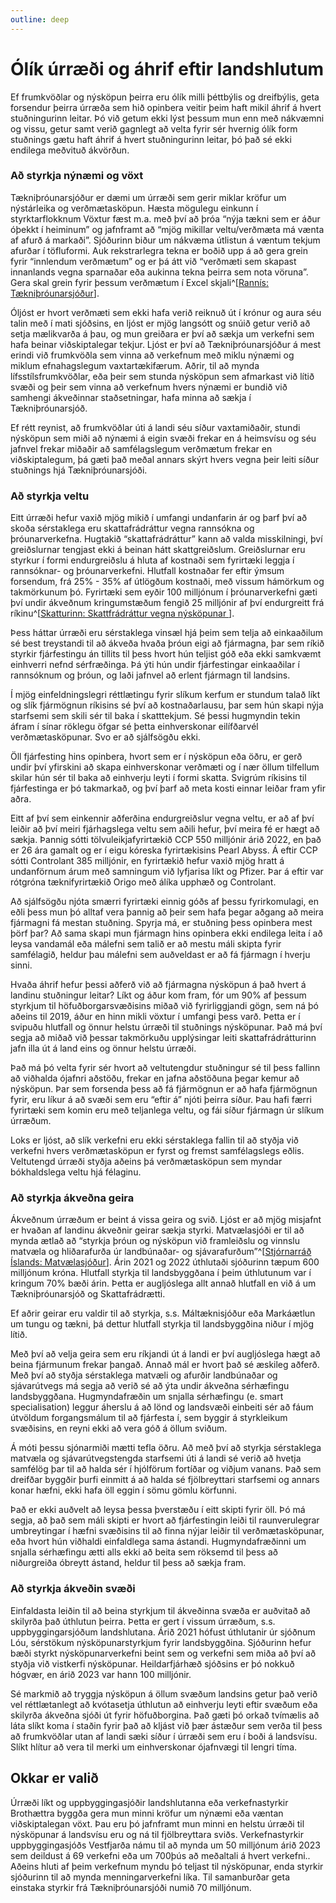 ```yaml
---
outline: deep
---
```

# Ólík úrræði og áhrif eftir landshlutum

Ef frumkvöðlar og nýsköpun þeirra eru ólík milli þéttbýlis og dreifbýlis, geta forsendur þeirra úrræða sem hið opinbera veitir þeim haft mikil áhrif á hvert stuðningurinn leitar. Þó við getum ekki lýst þessum mun enn með nákvæmni og vissu, getur samt verið gagnlegt að velta fyrir sér hvernig ólík form stuðnings gætu haft áhrif á hvert stuðningurinn leitar, þó það sé ekki endilega meðvituð ákvörðun.

### Að styrkja nýnæmi og vöxt

Tækniþróunarsjóður er dæmi um úrræði sem gerir miklar kröfur um nýstárleika og verðmætasköpun. Hæsta mögulegu einkunn í styrktarflokknum Vöxtur fæst m.a. með því að þróa “nýja tækni sem er áður óþekkt í heiminum” og jafnframt að “mjög mikillar veltu/verðmæta má vænta af afurð á markaði”. Sjóðurinn biður um nákvæma útlistun á væntum tekjum afurðar í töfluformi. Auk rekstrarlegra tekna er boðið upp á að gera grein fyrir “innlendum verðmætum” og er þá átt við “verðmæti sem skapast innanlands vegna sparnaðar eða aukinna tekna þeirra sem nota vöruna”. Gera skal grein fyrir þessum verðmætum í Excel skjali^[[Rannís: Tækniþróunarsjóður](https://www.rannis.is/sjodir/rannsoknir/taeknithrounarsjodur/)].

Óljóst er hvort verðmæti sem ekki hafa verið reiknuð út í krónur og aura séu talin með í mati sjóðsins, en ljóst er mjög langsótt og snúið getur verið að setja mælikvarða á þau, og mun greiðara er því að sækja um verkefni sem hafa beinar viðskiptalegar tekjur. Ljóst er því að Tækniþróunarsjóður á mest erindi við frumkvöðla sem vinna að verkefnum með miklu nýnæmi og miklum efnahagslegum vaxtartækifærum. Aðrir, til að mynda lífsstílsfrumkvöðlar, eða þeir sem stunda nýsköpun sem afmarkast við lítið svæði og þeir sem vinna að verkefnum hvers nýnæmi er bundið við samhengi ákveðinnar staðsetningar, hafa minna að sækja í Tækniþróunarsjóð.

Ef rétt reynist, að frumkvöðlar úti á landi séu síður vaxtamiðaðir, stundi nýsköpun sem miði að nýnæmi á eigin svæði frekar en á heimsvísu og séu jafnvel frekar miðaðir að samfélagslegum verðmætum frekar en viðskiptalegum, þá gæti það meðal annars skýrt hvers vegna þeir leiti síður stuðnings hjá Tækniþróunarsjóði.

### Að styrkja veltu

Eitt úrræði hefur vaxið mjög mikið í umfangi undanfarin ár og þarf því að skoða sérstaklega eru skattafrádráttur vegna rannsókna og þróunarverkefna. Hugtakið “skattafrádráttur” kann að valda misskilningi, því greiðslurnar tengjast ekki á beinan hátt skattgreiðslum. Greiðslurnar eru styrkur í formi endurgreiðslu á hluta af kostnaði sem fyrirtæki leggja í rannsóknar- og þróunarverkefni. Hlutfall kostnaðar fer eftir ýmsum forsendum, frá 25% - 35% af útlögðum kostnaði, með vissum hámörkum og takmörkunum þó. Fyrirtæki sem eyðir 100 milljónum í þróunarverkefni gæti því undir ákveðnum kringumstæðum fengið 25 milljónir af því endurgreitt frá ríkinu^[[Skatturinn: Skattfrádráttur vegna nýsköpunar
](https://www.skatturinn.is/atvinnurekstur/framtal-og-alagning/fradrattur-vegna-nyskopunar/)].

Þess háttar úrræði eru sérstaklega vinsæl hjá þeim sem telja að einkaaðilum sé best treystandi til að ákveða hvaða þróun eigi að fjármagna, þar sem ríkið styrkir fjárfestingu án tillits til þess hvort hún teljist góð eða ekki samkvæmt einhverri nefnd sérfræðinga. Þá ýti hún undir fjárfestingar einkaaðilar í rannsóknum og þróun, og laði jafnvel að erlent fjármagn til landsins.

Í mjög einfeldningslegri réttlætingu fyrir slíkum kerfum er stundum talað líkt og slík fjármögnun ríkisins sé því að kostnaðarlausu, þar sem hún skapi nýja starfsemi sem skili sér til baka í skatttekjum. Sé þessi hugmyndin tekin áfram í sínar röklegu öfgar sé þetta einhverskonar eilífðarvél verðmætasköpunar. Svo er að sjálfsögðu ekki.

Öll fjárfesting hins opinbera, hvort sem er í nýsköpun eða öðru, er gerð undir því yfirskini að skapa einhverskonar verðmæti og í nær öllum tilfellum skilar hún sér til baka að einhverju leyti í formi skatta. Svigrúm ríkisins til fjárfestinga er þó takmarkað, og því þarf að meta kosti einnar leiðar fram yfir aðra.

Eitt af því sem einkennir aðferðina endurgreiðslur vegna veltu, er að af því leiðir að því meiri fjárhagslega veltu sem aðili hefur, því meira fé er hægt að sækja. Þannig sótti tölvuleikjafyrirtækið CCP 550 milljónir árið 2022, en það er 26 ára gamalt og er í eigu kóreska fyrirtækisins Pearl Abyss. Á eftir CCP sótti Controlant 385 milljónir, en fyrirtækið hefur vaxið mjög hratt á undanförnum árum með samningum við lyfjarisa líkt og Pfiz­er. Þar á eftir var rótgróna tæknifyrirtækið Origo með álíka upphæð og Controlant.

Að sjálfsögðu njóta smærri fyrirtæki einnig góðs af þessu fyrirkomulagi, en eðli þess mun þó alltaf vera þannig að þeir sem hafa þegar aðgang að meira fjármagni fá mestan stuðning. Spyrja má, er stuðning þess opinbera mest þörf þar? Að sama skapi mun fjármagn hins opinbera ekki endilega leita í að leysa vandamál eða málefni sem talið er að mestu máli skipta fyrir samfélagið, heldur þau málefni sem auðveldast er að fá fjármagn í hverju sinni.

Hvaða áhrif hefur þessi aðferð við að fjármagna nýsköpun á það hvert á landinu stuðningur leitar? Líkt og áður kom fram, fór um 90% af þessum styrkjum til höfuðborgarsvæðisins miðað við fyrirliggjandi gögn, sem ná þó aðeins til 2019, áður en hinn mikli vöxtur í umfangi þess varð. Þetta er í svipuðu hlutfall og önnur helstu úrræði til stuðnings nýsköpunar. Það má því segja að miðað við þessar takmörkuðu upplýsingar leiti skattafrádrátturinn jafn illa út á land eins og önnur helstu úrræði.

Það má þó velta fyrir sér hvort að veltutengdur stuðningur sé til þess fallinn að viðhalda ójafnri aðstöðu, frekar en jafna aðstöðuna þegar kemur að nýsköpun. Þar sem forsenda þess að fá fjármögnun er að hafa fjármögnun fyrir, eru líkur á að svæði sem eru “eftir á” njóti þeirra síður. Þau hafi færri fyrirtæki sem komin eru með teljanlega veltu, og fái síður fjármagn úr slíkum úrræðum.

Loks er ljóst, að slík verkefni eru ekki sérstaklega fallin til að styðja við verkefni hvers verðmætasköpun er fyrst og fremst samfélagslegs eðlis. Veltutengd úrræði styðja aðeins þá verðmætasköpun sem myndar bókhaldslega veltu hjá félaginu.

### Að styrkja ákveðna geira

Ákveðnum úrræðum er beint á vissa geira og svið. Ljóst er að mjög misjafnt er hvaðan af landinu ákveðnir geirar sækja styrki. Matvælasjóði er til að mynda ætlað að “styrkja þróun og nýsköpun við framleiðslu og vinnslu matvæla og hliðarafurða úr landbúnaðar- og sjávarafurðum”^[[Stjórnarráð Íslands: Matvælasjóður](https://www.stjornarradid.is/verkefni/atvinnuvegir/matvaeli-og-matvaelaoryggi/matvaelasjodur/)]. Árin 2021 og 2022 úthlutaði sjóðurinn tæpum 600 milljónum króna. Hlutfall styrkja til landsbyggðana í þeim úthlutunum var í kringum 70% bæði árin. Þetta er augljóslega allt annað hlutfall en við á um Tækniþróunarsjóð og Skattafrádrætti.

Ef aðrir geirar eru valdir til að styrkja, s.s. Máltæknisjóður eða Markáætlun um tungu og tækni, þá dettur hlutfall styrkja til landsbyggðina niður í mjög lítið.

Með því að velja geira sem eru ríkjandi út á landi er því augljóslega hægt að beina fjármunum frekar þangað. Annað mál er hvort það sé æskileg aðferð. Með því að styðja sérstaklega matvæli og afurðir landbúnaðar og sjávarútvegs má segja að verið sé að ýta undir ákveðna sérhæfingu landsbyggðana. Hugmyndafræðin um snjalla sérhæfingu (e. smart specialisation) leggur áherslu á að lönd og landsvæði einbeiti sér að fáum útvöldum forgangsmálum til að fjárfesta í, sem byggir á styrkleikum svæðisins, en reyni ekki að vera góð á öllum sviðum.

Á móti þessu sjónarmiði mætti tefla öðru. Að með því að styrkja sérstaklega matvæla og sjávarútvegstengda starfsemi úti á landi sé verið að hvetja samfélög þar til að halda sér í hjólförum fortíðar og viðjum vanans. Það sem dreifðar byggðir þurfi einmitt á að halda sé fjölbreyttari starfsemi og annars konar hæfni, ekki hafa öll eggin í sömu gömlu körfunni.

Það er ekki auðvelt að leysa þessa þverstæðu í eitt skipti fyrir öll. Þó má segja, að það sem máli skipti er hvort að fjárfestingin leiði til raunverulegrar umbreytingar í hæfni svæðisins til að finna nýjar leiðir til verðmætasköpunar, eða hvort hún viðhaldi einfaldlega sama ástandi. Hugmyndafræðinni um snjalla sérhæfingu ætti alls ekki að beita sem röksemd til þess að niðurgreiða óbreytt ástand, heldur til þess að sækja fram.

### Að styrkja ákveðin svæði

Einfaldasta leiðin til að beina styrkjum til ákveðinna svæða er auðvitað að skilyrða það úthlutun þeirra. Þetta er gert í vissum úrræðum, s.s. uppbyggingarsjóðum landshlutana. Árið 2021 hófust úthlutanir úr sjóðnum Lóu, sérstökum nýsköpunarstyrkjum fyrir landsbyggðina. Sjóðurinn hefur bæði styrkt nýsköpunarverkefni beint sem og verkefni sem miða að því að styðja við vistkerfi nýsköpunar. Heildarfjárhæð sjóðsins er þó nokkuð hógvær, en árið 2023 var hann 100 milljónir.

Sé markmið að tryggja nýsköpun á öllum svæðum landsins getur það verið vel réttlætanlegt að kvótasetja úthlutun að einhverju leyti eftir svæðum eða skilyrða ákveðna sjóði út fyrir höfuðborgina. Það gæti þó orkað tvímælis að láta slíkt koma í staðin fyrir það að kljást við þær ástæður sem verða til þess að frumkvöðlar utan af landi sæki síður í úrræði sem eru í boði á landsvísu. Slíkt hlítur að vera til merki um einhverskonar ójafnvægi til lengri tíma.

## Okkar er valið

Úrræði líkt og uppbyggingasjóðir landshlutanna eða verkefnastyrkir Brothættra byggða gera mun minni kröfur um nýnæmi eða væntan viðskiptalegan vöxt. Þau eru þó jafnframt mun minni en helstu úrræði til nýsköpunar á landsvísu eru og ná til fjölbreyttara sviðs. Verkefnastyrkir uppbyggingasjóðs Vestfjarða námu til að mynda um 50 milljónum árið 2023 sem deildust á 69 verkefni eða um 700þús að meðaltali á hvert verkefni.. Aðeins hluti af þeim verkefnum myndu þó teljast til nýsköpunar, enda styrkir sjóðurinn til að mynda menningarverkefni líka. Til samanburðar geta einstaka styrkir frá Tækniþróunarsjóði numið 70 milljónum.

